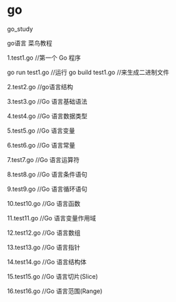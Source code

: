 # go
go_study

go语言 菜鸟教程

1.test1.go  //第一个 Go 程序

   go run test1.go    //运行
   go build test1.go  //来生成二进制文件

2.test2.go  //go语言结构
  
3.test3.go  //Go 语言基础语法

4.test4.go  //Go 语言数据类型

5.test5.go  //Go 语言变量

6.test6.go  //Go 语言常量

7.test7.go  //Go 语言运算符

8.test8.go  //Go 语言条件语句

9.test9.go  //Go 语言循环语句

10.test10.go  //Go 语言函数

11.test11.go  //Go 语言变量作用域

12.test12.go  //Go 语言数组

13.test13.go  //Go 语言指针

14.test14.go  //Go 语言结构体

15.test15.go  //Go 语言切片(Slice)

16.test16.go  //Go 语言范围(Range)


